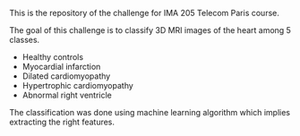 This is the repository of the challenge for IMA 205 Telecom Paris course.

The goal of this challenge is to classify 3D MRI images of the heart among 5 classes.
* Healthy controls
* Myocardial infarction
* Dilated cardiomyopathy
* Hypertrophic cardiomyopathy
* Abnormal right ventricle
  
The classification was done using machine learning algorithm which implies extracting the right features.
 

